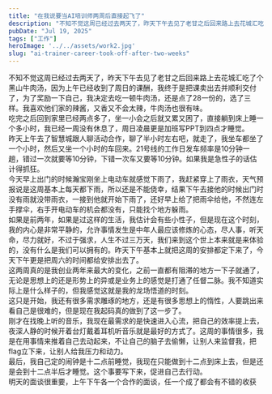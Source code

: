 ```yaml
---
title: "在我说要当AI培训师两周后直接起飞了"
description: "不知不觉这周已经过去两天了，昨天下午去见了老甘之后回来路上去花城汇吃了个黑山牛肉汤，因为上午已经收到了周日的课 [&hellip;]"
pubDate: "Jul 19, 2025"
tags: ["工作"]
heroImage: '../../assets/work2.jpg'
slug: "ai-trainer-career-took-off-after-two-weeks"
---
```


不知不觉这周已经过去两天了，昨天下午去见了老甘之后回来路上去花城汇吃了个黑山牛肉汤，因为上午已经收到了周日的课酬，我终于是把课卖出去并顺利交付了，为了奖励一下自己，我决定去吃一顿牛肉汤，还是点了28一份的，选了三样。我喜欢他们家的辣酱，又香又不会太辣，牛肉汤也很有味。  
吃完之后回到家里已经两点多了，坐一小会之后就又累又困了，直接躺到床上睡一个多小时，我已经一周没有休息了，周日凌晨更是加班写PPT到四点才睡觉。  
昨天上午去了智慧城跟人聊活动合作，聊了半小时左右吧，就走了，我坐车都坐了一个小时，然后又坐一个小时的车回来。21号线的工作日发车频率是10分钟一趟，错过一次就要等10分钟，下错一次车又要等10分钟。如果我是急性子的话估计得抓狂。  
今天早上出门的时候瀚宝刚坐上电动车就感觉下雨了，我赶紧穿上了雨衣，天气预报说是这周基本上每天都下雨，所以还是不能侥幸，结果下午去接他的时候出门时没有雨就没带雨衣，一接到他就开始下雨了，还好早上给了把雨伞给他，不然连左手撑伞，右手开电动车的机会都没有，只能找个地方躲雨。  
如果是前两年，如果是过这样的生活，我估计会有些小性子，但是现在这个时刻，我的内心是非常平静的，允许事情发生是中年人最应该修炼的心态，尽人事，听天命，尽力就好，不过于强求，人生不过三万天，我们来到这个世上本来就是来体验的，没有什么是我们可以拥有的。昨天下午基本上就把这周的安排都定下来了，今天下午更是把周六的时间都给安排出去了。  
这两周真的是我创业两年来最大的变化，之前一直都有阻滞的地方一下子就通了，无论是思想上的还是形势上的异或是业务上的感觉是打通了任督二脉。我不知道实际上是什么样子的，但我感觉这就是我的龙场悟道的时刻。  
这只是开始，我还有很多需求雕琢的地方，还是有很多思想上的惰性，人要跳出来看自己是很难的，但是现在我起码真的做到了这一步了。  
刚才在找晚上听的音乐，我现在最需求的是快速进入心流，把自己的效率提上去，夜深人静的时候开着台灯戴着耳机听音乐就是最好的方式了。这周的事情很多，我是在用事情来推着自己去动起来，不让自己的脑子去偷懒，让别人来监督我，把flag立下来，让别人给我压力和动力。  
最后，我自己定的闹钟是十二点前睡觉，我现在只能做到十二点到床上去，但是还是会到十二点半后才睡觉。这个事要写下来，促进自己去行动。  
明天的面谈很重要，上午下午各一个合作的面谈，任一个成了都会有不错的收获